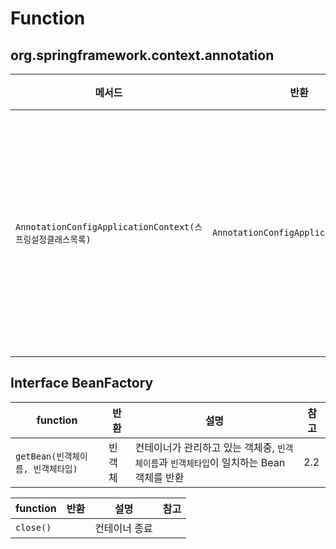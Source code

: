 # Function

## org.springframework.context.annotation

| 메서드                                                     | 반환                                 | 설명                                                         | 참고 |
| ---------------------------------------------------------- | ------------------------------------ | ------------------------------------------------------------ | ---- |
| `AnnotationConfigApplicationContext(스프링설정클래스목록)` | `AnnotationConfigApplicationContext` | `스프링설정클래스목록`에서 정의한 `@Bean` 설정 정보를 읽어와 빈 객체를 생성하고 초기화 | 3.8  |



## Interface BeanFactory 

| function                          | 반환   | 설명                                                         | 참고 |
| --------------------------------- | ------ | ------------------------------------------------------------ | ---- |
| `getBean(빈객체이름, 빈객체타입)` | 빈객체 | 컨테이너가 관리하고 있는 객체중, `빈객체이름`과 `빈객체타입`이 일치하는 Bean 객체를 반환 | 2.2  |



| function  | 반환 | 설명          | 참고 |
| --------- | ---- | ------------- | ---- |
| `close()` |      | 컨테이너 종료 |      |



